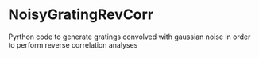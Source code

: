 # NoisyGratingRevCorr
Pyrthon code to generate gratings convolved with gaussian noise in order to perform reverse correlation analyses
